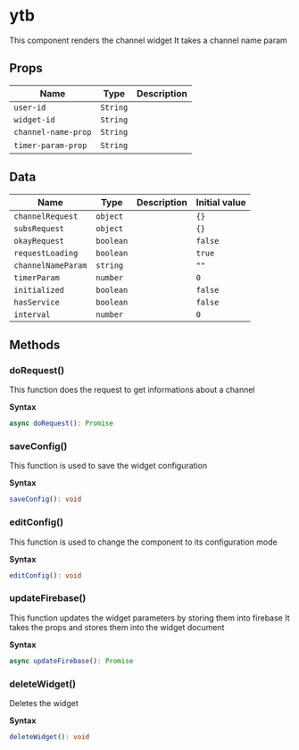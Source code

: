# ytb

This component renders the channel widget
It takes a channel name param

## Props

| Name                | Type     | Description |
| ------------------- | -------- | ----------- |
| `user-id`           | `String` |             |
| `widget-id`         | `String` |             |
| `channel-name-prop` | `String` |             |
| `timer-param-prop`  | `String` | &nbsp;      |

## Data

| Name               | Type      | Description | Initial value |
| ------------------ | --------- | ----------- | ------------- |
| `channelRequest`   | `object`  |             | `{}`          |
| `subsRequest`      | `object`  |             | `{}`          |
| `okayRequest`      | `boolean` |             | `false`       |
| `requestLoading`   | `boolean` |             | `true`        |
| `channelNameParam` | `string`  |             | `""`          |
| `timerParam`       | `number`  |             | `0`           |
| `initialized`      | `boolean` |             | `false`       |
| `hasService`       | `boolean` |             | `false`       |
| `interval`         | `number`  |             | `0`           |

## Methods

### doRequest()

This function does the request to get informations about a channel

**Syntax**

```typescript
async doRequest(): Promise
```

### saveConfig()

This function is used to save the widget configuration

**Syntax**

```typescript
saveConfig(): void
```

### editConfig()

This function is used to change the component to its configuration mode

**Syntax**

```typescript
editConfig(): void
```

### updateFirebase()

This function updates the widget parameters by storing them into firebase
It takes the props and stores them into the widget document

**Syntax**

```typescript
async updateFirebase(): Promise
```

### deleteWidget()

Deletes the widget

**Syntax**

```typescript
deleteWidget(): void
```

